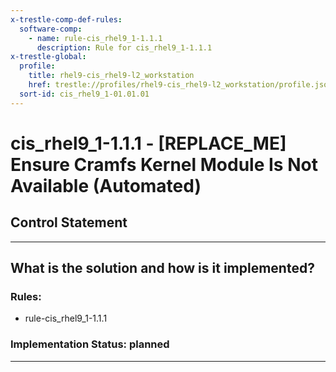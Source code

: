 ```yaml
---
x-trestle-comp-def-rules:
  software-comp:
    - name: rule-cis_rhel9_1-1.1.1
      description: Rule for cis_rhel9_1-1.1.1
x-trestle-global:
  profile:
    title: rhel9-cis_rhel9-l2_workstation
    href: trestle://profiles/rhel9-cis_rhel9-l2_workstation/profile.json
  sort-id: cis_rhel9_1-01.01.01
---
```


# cis_rhel9_1-1.1.1 - \[REPLACE_ME\] Ensure Cramfs Kernel Module Is Not Available (Automated)

## Control Statement

______________________________________________________________________

## What is the solution and how is it implemented?

<!-- For implementation status enter one of: implemented, partial, planned, alternative, not-applicable -->

<!-- Note that the list of rules under ### Rules: is read-only and changes will not be captured after assembly to JSON -->

<!-- Add control implementation description here for control: cis_rhel9_1-1.1.1 -->

### Rules:

  - rule-cis_rhel9_1-1.1.1

### Implementation Status: planned

______________________________________________________________________
